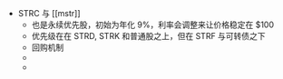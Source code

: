 - STRC 与 [[mstr]]
	- 也是永续优先股，初始为年化 9%，利率会调整来让价格稳定在 $100
	- 优先级在在 STRD, STRK 和普通股之上，但在 STRF 与可转债之下
	- 回购机制
	-
	-